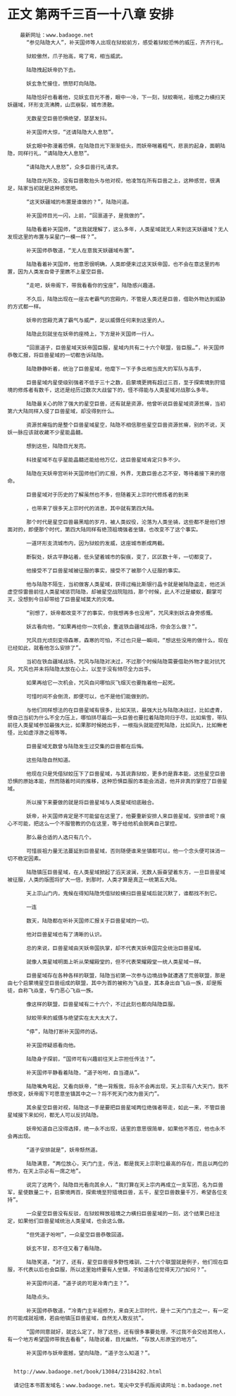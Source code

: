 # 正文 第两千三百一十八章 安排
        最新网址：www.badaoge.net
          “参见陆隐大人”，补天国师等人出现在狱蛟前方，感受着狱蛟恐怖的威压，齐齐行礼。
      
          狱蛟傲然，爪子抬高，弯了弯，相当威武。
      
          陆隐拽起妖帝扔下去。
      
          妖玄急忙接住，愤怒盯向陆隐。
      
          陆隐恰好也看着他，见妖玄目光不善，眼中一冷，下一刻，狱蛟嘶吼，祖境之力横扫天妖疆域，环形支流沸腾，山峦崩裂，城市溃散。
      
          无数星空巨兽恐惧绝望，瑟瑟发抖。
      
          补天国师大惊，“还请陆隐大人息怒”。
      
          妖玄眼中弥漫着恐惧，在陆隐目光下渐渐低头，而妖帝喘着粗气，悲哀的起身，面朝陆隐，同样行礼，“请陆隐大人息怒”。
      
          “请陆隐大人息怒”，众多巨兽行礼请求。
      
          陆隐目光所及，没有巨兽敢抬头与他对视，他凌驾在所有巨兽之上，这种感觉，很满足，陆家当初就是这种感觉吧。
      
          “这天妖疆域的布置是谁做的？”，陆隐问道。
      
          补天国师目光一闪，上前，“回禀道子，是我做的”。
      
          陆隐看着补天国师，“这我就理解了，这么多年，人类星域就无人来到这天妖疆域？无人发现这里的布置与采星门一模一样？”。
      
          补天国师恭敬道，“无人在意我天妖疆域布置”。
      
          陆隐看着补天国师，他意思很明确，人类即便来过这天妖帝国，也不会在意这里的布置，因为人类发自骨子里瞧不上星空巨兽。
      
          “走吧，妖帝阁下，带我看看你的宝座”，陆隐感兴趣道。
      
          不久后，陆隐出现在一座古老霸气的宫殿内，不管是人类还是巨兽，借助外物达到威胁的方式都一样。
      
          妖帝的宫殿充满了霸气与威严，足以威慑任何来到这里的人。
      
          陆隐此刻就坐在妖帝的座椅上，下方是补天国师一行人。
      
          “回禀道子，巨兽星域天妖帝国臣服，星域内共有二十六个联盟，皆臣服…”，补天国师恭敬汇报，将巨兽星域的一切都告诉陆隐。
      
          陆隐静静听着，统治了巨兽星域，他麾下一下子多出相当庞大的军队与高手，
      
          巨兽星域内星使级别强者不低于三十之数，启蒙境更拥有超过三百，至于探索境到狩猎境的修炼者有数千，这还是经历过数次大战留下的，怪不得能与人类星域对战那么多年。
      
          陆隐最关心的除了强大的星空巨兽，还有就是资源，他曾听说巨兽星域资源贫瘠，当初第六大陆同样入侵了巨兽星域，却没得到什么。
      
          资源贫瘠指的是整个巨兽星域星空，陆隐不相信那些星空巨兽资源贫瘠，别的不说，天妖一脉应该就收藏不少星能晶髓。
      
          想到这些，陆隐目光发亮。
      
          科技星域不在乎星能晶髓还能给他万亿，这巨兽星域肯定只多不少。
      
          陆隐在天妖帝宫听补天国师他们的汇报，外界，无数巨兽忐忑不安，等待着接下来的宿命。
      
          巨兽星域对于历史的了解虽然也不多，但随着天上宗时代修炼者的到来
      
          ，也带来了很多天上宗时代的消息，其中就有第四大陆。
      
          那个时代是星空巨兽最黑暗的岁月，被人类奴役，沦落为人类坐骑，这些都不是他们想面对的，即便那个时代，第四大陆同样有绝顶祖境强者坐镇，也改变不了这个事实。
      
          一道环形支流城市内，因为狱蛟的发威，这座城市断成两截。
      
          断裂处，妖古平静站着，低头望着城市的裂痕，变了，区区数十年，一切都变了。
      
          他接受不了巨兽星域被征服的事实，接受不了被那个人征服的事实。
      
          他与陆隐不陌生，当初做客人类星域，获得过梅比斯银行晶卡就是被陆隐盗走，他还派虚空惊雷兽前往人类星域惩罚陆隐，却被星空战院阻挡，那个时候，此人不过是蝼蚁，翻掌可灭，没想到今日却带给了巨兽星域莫大的灾难。
      
          “别想了，妖帝都改变不了的事实，你我想再多也没用”，咒风来到妖古身旁感慨。
      
          妖古看向他，“如果再给你一次机会，重返铁血疆域战场，你会怎么做？”。
      
          咒风目光顷刻变得森寒，森寒的可怕，不过也只是一瞬间，“想这些没用的做什么，现在已经如此，就看他怎么安排了”。
      
          当初在铁血疆域战场，咒风与陆隐对决过，不过那个时候陆隐需要借助外物才能对抗咒风，咒风也并未将陆隐太放在心上，以至于没有倾尽全力出手。
      
          如果再给它一次机会，咒风自问哪怕灰飞烟灭也要拖着他一起死。
      
          可惜时间不会倒流，即便可以，也不是他们能做到的。
      
          与他们同样想法的在巨兽星域有很多，比如天犼，最强大比与陆隐决战过，比如虚青，恨自己当初为什么不全力压上，哪怕拼尽最后一头巨兽也要拉着陆隐同归于尽，比如紫雪，带队前往人类星域参加最强大比，如果那时候她出手，一根指头就能捏死陆隐，比如凤九，比如鳅老怪，比如虚浮游之祖等等。
      
          巨兽星域无数曾与陆隐发生过交集的巨兽都在后悔。
      
          这些陆隐自然知道。
      
          他现在只是凭借狱蛟压下了巨兽星域，与其说靠狱蛟，更多的是靠本能，这些星空巨兽恐惧的原始本能，然而随着时间的推移，这种恐惧臣服的本能会消退，他并非真的掌控了巨兽星域。
      
          所以接下来要做的就是将巨兽星域与人类星域彻底融合。
      
          妖帝，补天国师肯定是不可能留在这里了，他要重新安排人来巨兽星域，安排谁呢？痕心不可能，把这么一个不服管教的仍在这里，等于给他机会脱离自己掌控。
      
          那么最合适的人选只有几个。
      
          可惜辰祖力量无法蔓延到巨兽星域，否则随便谁来坐镇都可以，他一个念头便可抹消一切不稳定因素。
      
          陆隐镇压巨兽星域，在人类星域掀起了滔天波澜，无数人振奋望着东方，一旦巨兽星域被征服，人类的版图将扩大一倍，到那时，人类才算是真正一统第五大陆。
      
          天上宗山门内，鬼候在得知陆隐凭借狱蛟横扫巨兽星域后就沉默了，谁都找不到它。
      
          一连
      
          数天，陆隐都在听补天国师汇报关于巨兽星域的一切。
      
          他对巨兽星域也有了清晰的认识。
      
          总的来说，巨兽星域由天妖帝国执掌，却不代表天妖帝国完全统治巨兽星域。
      
          就像人类星域明面上听从荣耀殿堂的，但不代表荣耀殿堂一统人类星域一样。
      
          巨兽星域存在各种各样的联盟，陆隐当初第一次参与边境战争就遭遇了荒兽联盟，那是由七个启蒙境星空巨兽组成的联盟，其中为首的被称为飞焱皇，其本身出自飞焱一族，却是叛徒，自称飞焱皇，专门恶心飞焱一族。
      
          像这样的联盟，巨兽星域有二十六个，不过此刻也都向陆隐臣服。
      
          狱蛟带来的威慑与绝望实在太大太大了。
      
          “停”，陆隐打断补天国师的话。
      
          补天国师疑惑看向他。
      
          陆隐身子探前，“国师可有兴趣前往天上宗担任传法？”。
      
          补天国师平静看着陆隐，“道子吩咐，自当遵从”。
      
          陆隐嘴角弯起，又看向妖帝，“绝一背叛我，将永不会再出现，天上宗有八大天门，我不想改变，妖帝阁下可愿意坐镇其中之一？将不死天门改为兽天门”。
      
          其余星空巨兽对视，陆隐这一手是要把巨兽星域两位绝强者带走，如此一来，不管巨兽星域接下来如何，都无人可以反抗陆隐。
      
          妖帝知道自己没得选择，绝一永不出现，话里的意思很简单，如果他不答应，他也永不会再出现。
      
          “道子安排就是”，妖帝颓然道。
      
          陆隐满意，“两位放心，天门门主，传法，都是我天上宗职位最高的存在，而且以两位的修为，在天上宗必有一席之地”。
      
          说完了这两个，陆隐目光看向其余人，“我打算在天上宗内再成立一支军团，名为巨兽军，星使数量二十，启蒙境两百，探索境至狩猎境巨兽，五千，星空巨兽数量千万，希望各位支持”。
      
          一众星空巨兽没有反驳，在狱蛟释放祖境之力横扫巨兽星域的一刻，这个结果已经注定，如果他们巨兽星域统治人类星域，也会这么做。
      
          “但凭道子吩咐”，一众星空巨兽恭敬回道。
      
          妖玄不甘，忍不住又看了看陆隐。
      
          陆隐笑道，“对了，还有，星空巨兽很多野性难驯，二十六个联盟就是例子，他们现在臣服，不代表以后也会臣服，所以这里始终要有人坐镇，不知道各位觉得天刀门如何？”。
      
          补天国师问道，“道子说的可是冷青门主？”。
      
          陆隐点头。
      
          补天国师恭敬道，“冷青门主半祖修为，来自天上宗时代，是十二天门门主之一，有一定的可能成就祖境，若由他镇压巨兽星域，自然无人敢反抗”。
      
          “国师同意就好，就这么定了，除了这些，还有很多事要处理，不过我不会交给其他人，有一个地方希望国师带我去看看”，陆隐说着，目光幽然，“存放人形原宝的地方”。
      
          补天国师与妖帝震撼，望向陆隐，“道子怎么知道？”。
      
      
      http://www.badaoge.net/book/13084/23184282.html
      
      请记住本书首发域名：www.badaoge.net。笔尖中文手机版阅读网址：m.badaoge.net